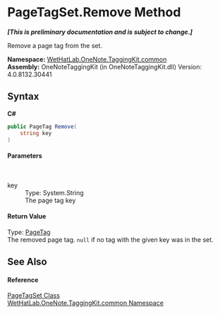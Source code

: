 # PageTagSet.Remove Method 
 _**\[This is preliminary documentation and is subject to change.\]**_

Remove a page tag from the set.

**Namespace:**&nbsp;<a href="bcdbab9c-63d1-48a4-6937-af53fb8d9a55.md">WetHatLab.OneNote.TaggingKit.common</a><br />**Assembly:**&nbsp;OneNoteTaggingKit (in OneNoteTaggingKit.dll) Version: 4.0.8132.30441

## Syntax

**C#**<br />
``` C#
public PageTag Remove(
	string key
)
```


#### Parameters
&nbsp;<dl><dt>key</dt><dd>Type: System.String<br />The page tag key</dd></dl>

#### Return Value
Type: <a href="81c6e496-d51e-9c76-3ed6-ab5e11c9381c.md">PageTag</a><br />The removed page tag. `null` if no tag with the given key was in the set.

## See Also


#### Reference
<a href="554491c7-28c3-9873-8c41-84e47e982ada.md">PageTagSet Class</a><br /><a href="bcdbab9c-63d1-48a4-6937-af53fb8d9a55.md">WetHatLab.OneNote.TaggingKit.common Namespace</a><br />